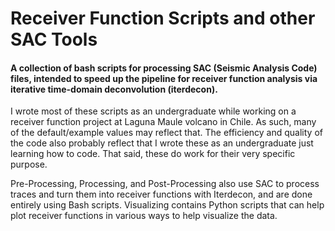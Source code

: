 # Receiver Function Scripts and other SAC Tools
#### A collection of bash scripts for processing SAC (Seismic Analysis Code) files, intended to speed up the pipeline for receiver function analysis via iterative time-domain deconvolution (iterdecon).

I wrote most of these scripts as an undergraduate while working on a receiver function project at Laguna Maule volcano in Chile. As such, many of the default/example values may reflect that. The efficiency and quality of the code also probably reflect that I wrote these as an undergraduate just learning how to code. That said, these do work for their very specific purpose.

Pre-Processing, Processing, and Post-Processing also use SAC to process traces and turn them into receiver functions with Iterdecon, and are done entirely using Bash scripts. Visualizing contains Python scripts that can help plot receiver functions in various ways to help visualize the data.
